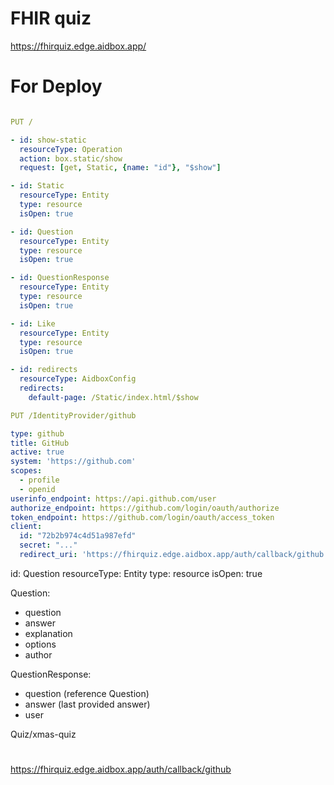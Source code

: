 # FHIR quiz

https://fhirquiz.edge.aidbox.app/



# For Deploy

```yaml

PUT /

- id: show-static
  resourceType: Operation
  action: box.static/show
  request: [get, Static, {name: "id"}, "$show"]

- id: Static
  resourceType: Entity
  type: resource
  isOpen: true

- id: Question
  resourceType: Entity
  type: resource
  isOpen: true

- id: QuestionResponse
  resourceType: Entity
  type: resource
  isOpen: true

- id: Like
  resourceType: Entity
  type: resource
  isOpen: true

- id: redirects
  resourceType: AidboxConfig
  redirects:
    default-page: /Static/index.html/$show

```

```yaml
PUT /IdentityProvider/github

type: github
title: GitHub
active: true
system: 'https://github.com'
scopes:
  - profile
  - openid
userinfo_endpoint: https://api.github.com/user
authorize_endpoint: https://github.com/login/oauth/authorize
token_endpoint: https://github.com/login/oauth/access_token
client:
  id: "72b2b974c4d51a987efd"
  secret: "..."
  redirect_uri: 'https://fhirquiz.edge.aidbox.app/auth/callback/github'
```

id: Question
resourceType: Entity
type: resource
isOpen: true

Question:

- question
- answer
- explanation
- options
- author

QuestionResponse:

- question (reference Question)
- answer (last provided answer)
- user

Quiz/xmas-quiz

#

https://fhirquiz.edge.aidbox.app/auth/callback/github
